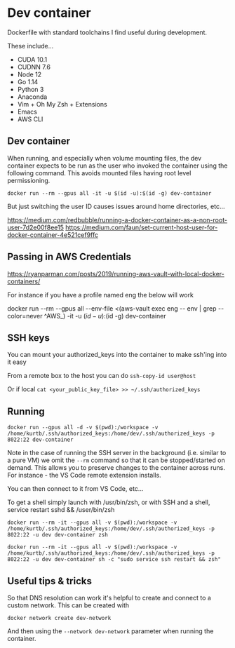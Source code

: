 # Dev container

Dockerfile with standard toolchains I find useful during development.

These include...
* CUDA 10.1
* CUDNN 7.6
* Node 12
* Go 1.14
* Python 3
* Anaconda
* Vim + Oh My Zsh + Extensions
* Emacs
* AWS CLI

## Dev container
When running, and especially when volume mounting files, the dev container expects to be run as the user who invoked
the container using the following command. This avoids mounted files having root level permissioning.

`docker run --rm --gpus all -it -u $(id -u):$(id -g) dev-container`

But just switching the user ID causes issues around home directories, etc...

https://medium.com/redbubble/running-a-docker-container-as-a-non-root-user-7d2e00f8ee15
https://medium.com/faun/set-current-host-user-for-docker-container-4e521cef9ffc

## Passing in AWS Credentials

https://ryanparman.com/posts/2019/running-aws-vault-with-local-docker-containers/

For instance if you have a profile named eng the below will work

docker run --rm --gpus all --env-file <(aws-vault exec eng -- env | grep --color=never ^AWS_) -it -u $(id -u):$(id -g) dev-container

## SSH keys

You can mount your authorized_keys into the container to make ssh'ing into it easy

From a remote box to the host you can do
`ssh-copy-id user@host`

Or if local
`cat <your_public_key_file> >> ~/.ssh/authorized_keys`

## Running
`docker run --gpus all -d -v $(pwd):/workspace -v /home/kurtb/.ssh/authorized_keys:/home/dev/.ssh/authorized_keys -p 8022:22 dev-container`

Note in the case of running the SSH server in the background (i.e. similar to a pure VM) we omit the `--rm` command so that it can be stopped/started on demand. This allows you to preserve changes to the container across runs. For instance - the VS Code remote extension installs.

You can then connect to it from VS Code, etc...

To get a shell simply launch with /usr/bin/zsh, or with SSH and a shell, service restart sshd && /user/bin/zsh

`docker run --rm -it --gpus all -v $(pwd):/workspace -v /home/kurtb/.ssh/authorized_keys:/home/dev/.ssh/authorized_keys -p 8022:22 -u dev dev-container zsh`

`docker run --rm -it --gpus all -v $(pwd):/workspace -v /home/kurtb/.ssh/authorized_keys:/home/dev/.ssh/authorized_keys -p 8022:22 -u dev dev-container sh -c "sudo service ssh restart && zsh" `

## Useful tips & tricks

So that DNS resolution can work it's helpful to create and connect to a custom network. This can be created with

`docker network create dev-network`

And then using the `--network dev-network` parameter when running the container.
